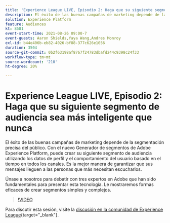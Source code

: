 ```yaml
---
title: 'Experience League LIVE, Episodio 2: Haga que su siguiente segmento de audiencia sea más inteligente que nunca'
description: El éxito de las buenas campañas de marketing depende de la segmentación precisa del público. Con el nuevo Generador de segmentos de Adobe Experience Platform, puede crear su siguiente segmento de audiencia utilizando los datos de perfil y el comportamiento del usuario basado en el tiempo en todos los canales. No hay mejor manera de garantizar que sus mensajes lleguen a las personas que más necesitan escucharlos. Únase a nosotros para debatir con tres expertos en Adobe que han sido fundamentales para presentar esta tecnología. Le mostraremos formas eficaces de crear segmentos simples y complejos.
solution: Experience Platform
feature: Audiences
kt: 8581
event-start-time: 2021-08-26 09:00-7
event-guests: Aaron Shields,Yaya Wang,Andres Monroy
exl-id: b44e406b-eb82-4026-bf88-377c626e1056
duration: 3504
source-git-commit: 0b2f63198af8767f24783dbafd244c9398c24f33
workflow-type: tm+mt
source-wordcount: '210'
ht-degree: 20%

---
```


# Experience League LIVE, Episodio 2: Haga que su siguiente segmento de audiencia sea más inteligente que nunca

El éxito de las buenas campañas de marketing depende de la segmentación precisa del público. Con el nuevo Generador de segmentos de Adobe Experience Platform, puede crear su siguiente segmento de audiencia utilizando los datos de perfil y el comportamiento del usuario basado en el tiempo en todos los canales. Es la mejor manera de garantizar que sus mensajes lleguen a las personas que más necesitan escucharlos.

Únase a nosotros para debatir con tres expertos en Adobe que han sido fundamentales para presentar esta tecnología. Le mostraremos formas eficaces de crear segmentos simples y complejos.

>[!VIDEO](https://video.tv.adobe.com/v/336422/?quality=12&learn=on)

Para discutir esta sesión, visite la [discusión en la comunidad de Experience League](https://experienceleaguecommunities.adobe.com/t5/adobe-experience-platform/questions-and-discussion-for-experience-league-live-ep-2-make/m-p/420645#M68){target="_blank"}.

